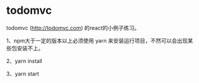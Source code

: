 # todomvc
todomvc (http://todomvc.com) 的react的小例子练习。


1、npm大于一定的版本以上必须使用 yarn 来安装运行项目，不然可以会出现某些包安装不上。

2、yarn install

3、yarn start
